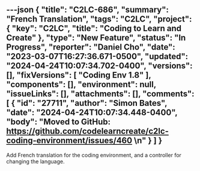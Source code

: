 ---json
{
  "title": "C2LC-686",
  "summary": "French Translation",
  "tags": "C2LC",
  "project": {
    "key": "C2LC",
    "title": "Coding to Learn and Create"
  },
  "type": "New Feature",
  "status": "In Progress",
  "reporter": "Daniel Cho",
  "date": "2023-03-07T16:27:36.671-0500",
  "updated": "2024-04-24T10:07:34.702-0400",
  "versions": [],
  "fixVersions": [
    "Coding Env 1.8"
  ],
  "components": [],
  "environment": null,
  "issueLinks": [],
  "attachments": [],
  "comments": [
    {
      "id": "27711",
      "author": "Simon Bates",
      "date": "2024-04-24T10:07:34.448-0400",
      "body": "Moved to GitHub: <https://github.com/codelearncreate/c2lc-coding-environment/issues/460>&#x20;\n"
    }
  ]
}
---
Add French translation for the coding environment, and a controller for changing the language.

        